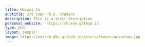 ```yaml
---
title: Weiwei Xu
subtitle: 3rd Year Ph.D. Student
description: This is a short description
personal_website:  https://zhcxww.github.io
type: phd
layout: people
image: https://osslab-pku.github.io/assets/images/weiweixu.jpg
---
```

